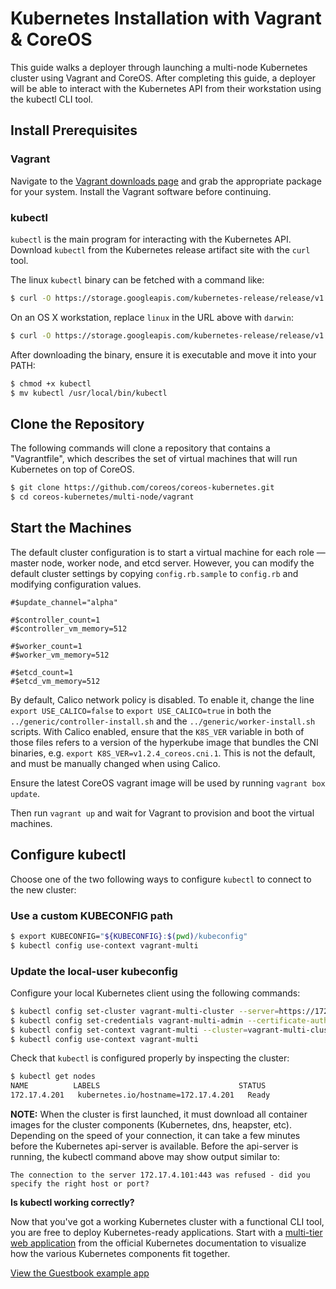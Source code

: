 # Kubernetes Installation with Vagrant &amp; CoreOS

This guide walks a deployer through launching a multi-node Kubernetes cluster using Vagrant and CoreOS.
After completing this guide, a deployer will be able to interact with the Kubernetes API from their workstation using the kubectl CLI tool.

## Install Prerequisites

### Vagrant

Navigate to the [Vagrant downloads page][vagrant-downloads] and grab the appropriate package for your system. Install the Vagrant software before continuing.

[vagrant-downloads]: https://www.vagrantup.com/downloads.html

### kubectl

`kubectl` is the main program for interacting with the Kubernetes API. Download `kubectl` from the Kubernetes release artifact site with the `curl` tool.

The linux `kubectl` binary can be fetched with a command like:

```sh
$ curl -O https://storage.googleapis.com/kubernetes-release/release/v1.2.4/bin/linux/amd64/kubectl
```

On an OS X workstation, replace `linux` in the URL above with `darwin`:

```sh
$ curl -O https://storage.googleapis.com/kubernetes-release/release/v1.2.4/bin/darwin/amd64/kubectl
```

After downloading the binary, ensure it is executable and move it into your PATH:

```sh
$ chmod +x kubectl
$ mv kubectl /usr/local/bin/kubectl
```

## Clone the Repository

The following commands will clone a repository that contains a "Vagrantfile", which describes the set of virtual machines that will run Kubernetes on top of CoreOS.

```sh
$ git clone https://github.com/coreos/coreos-kubernetes.git
$ cd coreos-kubernetes/multi-node/vagrant
```

## Start the Machines

The default cluster configuration is to start a virtual machine for each role &mdash; master node, worker node, and etcd server. However, you can modify the default cluster settings by copying `config.rb.sample` to `config.rb` and modifying configuration values.

```
#$update_channel="alpha"

#$controller_count=1
#$controller_vm_memory=512

#$worker_count=1
#$worker_vm_memory=512

#$etcd_count=1
#$etcd_vm_memory=512
```

By default, Calico network policy is disabled. To enable it, change the line `export USE_CALICO=false` to `export USE_CALICO=true` in both the `../generic/controller-install.sh` and the `../generic/worker-install.sh` scripts. With Calico enabled, ensure that the `K8S_VER` variable in both of those files refers to a version of the hyperkube image that bundles the CNI binaries, e.g. `export K8S_VER=v1.2.4_coreos.cni.1`. This is not the default, and must be manually changed when using Calico.

Ensure the latest CoreOS vagrant image will be used by running `vagrant box update`.

Then run `vagrant up` and wait for Vagrant to provision and boot the virtual machines.

## Configure kubectl

Choose one of the two following ways to configure `kubectl` to connect to the new cluster:

### Use a custom KUBECONFIG path

```sh
$ export KUBECONFIG="${KUBECONFIG}:$(pwd)/kubeconfig"
$ kubectl config use-context vagrant-multi
```

### Update the local-user kubeconfig

Configure your local Kubernetes client using the following commands:

```sh
$ kubectl config set-cluster vagrant-multi-cluster --server=https://172.17.4.101:443 --certificate-authority=${PWD}/ssl/ca.pem
$ kubectl config set-credentials vagrant-multi-admin --certificate-authority=${PWD}/ssl/ca.pem --client-key=${PWD}/ssl/admin-key.pem --client-certificate=${PWD}/ssl/admin.pem
$ kubectl config set-context vagrant-multi --cluster=vagrant-multi-cluster --user=vagrant-multi-admin
$ kubectl config use-context vagrant-multi
```

Check that `kubectl` is configured properly by inspecting the cluster:

```sh
$ kubectl get nodes
NAME          LABELS                               STATUS
172.17.4.201   kubernetes.io/hostname=172.17.4.201   Ready
```

**NOTE:** When the cluster is first launched, it must download all container images for the cluster components (Kubernetes, dns, heapster, etc). Depending on the speed of your connection, it can take a few minutes before the Kubernetes api-server is available. Before the api-server is running, the kubectl command above may show output similar to:

`The connection to the server 172.17.4.101:443 was refused - did you specify the right host or port?`

<div class="co-m-docs-next-step">
  <p><strong>Is kubectl working correctly?</strong></p>
  <p>Now that you've got a working Kubernetes cluster with a functional CLI tool, you are free to deploy Kubernetes-ready applications.
Start with a <a href="https://github.com/kubernetes/kubernetes/blob/release-1.2/examples/guestbook/README.md" data-category="Docs Next" data-event="kubernetes.io: Guestbook">multi-tier web application</a> from the official Kubernetes documentation to visualize how the various Kubernetes components fit together.</p>
  <a href="https://github.com/kubernetes/kubernetes/blob/release-1.2/examples/guestbook/README.md" class="btn btn-default btn-icon-right" data-category="Docs Next" data-event="kubernetes.io: Guestbook">View the Guestbook example app</a>
</div>
